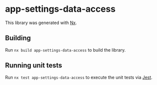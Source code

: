 # app-settings-data-access

This library was generated with [Nx](https://nx.dev).

## Building

Run `nx build app-settings-data-access` to build the library.

## Running unit tests

Run `nx test app-settings-data-access` to execute the unit tests via [Jest](https://jestjs.io).
